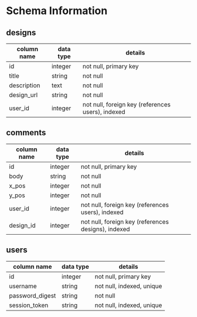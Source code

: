 # Schema Information

## designs
column name | data type | details
------------|-----------|-----------------------
id          | integer   | not null, primary key
title       | string    | not null
description | text      | not null
design_url  | string    | not null
user_id     | integer   | not null, foreign key (references users), indexed

## comments
column name | data type | details
------------|-----------|-----------------------
id          | integer   | not null, primary key
body        | string    | not null
x_pos       | integer   | not null
y_pos       | integer   | not null
user_id     | integer   | not null, foreign key (references users), indexed
design_id   | integer   | not null, foreign key (references designs), indexed


## users
column name     | data type | details
----------------|-----------|-----------------------
id              | integer   | not null, primary key
username        | string    | not null, indexed, unique
password_digest | string    | not null
session_token   | string    | not null, indexed, unique
